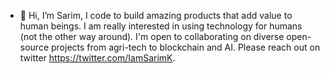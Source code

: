 - 👋 Hi, I’m Sarim, I code to build amazing products that add value to human beings. I am really interested in using technology for humans (not the other way around). I'm open to collaborating on diverse open-source projects from agri-tech to blockchain and AI. Please reach out on twitter https://twitter.com/IamSarimK. 

<!---
IamSarimK7/IamSarimK7 is a ✨ special ✨ repository because its `README.md` (this file) appears on your GitHub profile.
You can click the Preview link to take a look at your changes.
--->
